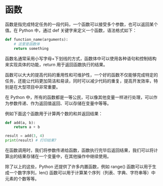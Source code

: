 # 函数

函数是指完成特定任务的一段代码，一个函数可以接受多个参数，也可以返回某个值。在 Python 中，通过 def 关键字来定义一个函数，语法格式如下：

```python
def function_name(arguments):
    # 这里是函数体
    return something
```

函数名通常采用小写字母+下划线的方式，函数体中可以使用各种语句和控制结构来实现具体的功能，return 用于返回函数执行的结果。

函数可以大大的提高代码的重用性和可维护性，一个好的函数不仅能够完成特定的任务，还能让代码更加简洁和易读，同时可以减少代码的重复，提高开发效率，特别是在大型项目中非常重要。

在 Python 中，所有的函数都是一等公民，可以像其他变量一样进行处理，可以作为参数传递、作为返回值返回、可以存储在变量中等等。

例如下面这个函数用于计算两个数的和并返回结果：

```python
def add(a, b):
    return a + b

result = add(3, 4)
print(result) # 打印结果7
```

在函数调用时，我们将参数传递给函数，函数执行完毕后返回结果，我们可以将计算出的结果存储在一个变量中，在其他操作中继续使用。

除了以上的这些，Python 还提供了许多内置函数，例如 range() 函数可以用于生成一个数字序列，len() 函数可以用于计算某个序列（列表、字典、字符串等）中元素的个数等等。